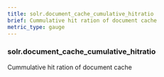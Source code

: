 ```yaml
---
title: solr.document_cache_cumulative_hitratio
brief: Cummulative hit ration of document cache
metric_type: gauge
---
```

### solr.document_cache_cumulative_hitratio

Cummulative hit ration of document cache